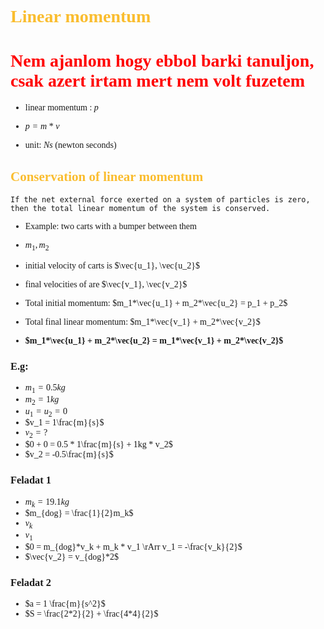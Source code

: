 <span style="font-family:cascadia code">
<span style="color:#fabd2f">
</span>


# <span style="color:#fabd2f"> Linear momentum

# <span style="color:ff0000">Nem ajanlom hogy ebbol barki tanuljon, csak azert irtam mert nem volt fuzetem


- linear momentum : $p$

- $p = m*v$

- unit: $Ns$ (newton seconds)

## <span style="color:#fabd2f">Conservation of linear momentum
`
If the net external force exerted on a system of particles is zero, then the total linear momentum of the system is conserved.
`

- Example: two carts with a bumper between them 
- $m_1, m_2$
- initial velocity of carts is $\vec{u_1}, \vec{u_2}$
- final velocities of are $\vec{v_1}, \vec{v_2}$
- Total initial momentum: $m_1*\vec{u_1} + m_2*\vec{u_2} = p_1 + p_2$
- Total final linear momentum: $m_1*\vec{v_1} + m_2*\vec{v_2}$

- **$m_1*\vec{u_1} + m_2*\vec{u_2} = m_1*\vec{v_1} + m_2*\vec{v_2}$**
### E.g:
  - $m_1 = 0.5kg$ 
  - $m_2  =1kg$
  - $u_1 = u_2 = 0$
  - $v_1 = 1\frac{m}{s}$
  - $v_2 = ?$
  - $0 + 0 = 0.5 * 1\frac{m}{s} + 1kg * v_2$
  - $v_2 = -0.5\frac{m}{s}$


### Feladat 1
- $m_k = 19.1kg$
- $m_{dog} = \frac{1}{2}m_k$
- $v_k$
- $v_1$
- $0 = m_{dog}*v_k + m_k * v_1 \rArr v_1 = -\frac{v_k}{2}$
- $\vec{v_2} = v_{dog}*2$

### Feladat 2
- $a = 1 \frac{m}{s^2}$
- $S = \frac{2*2}{2} + \frac{4*4}{2}$